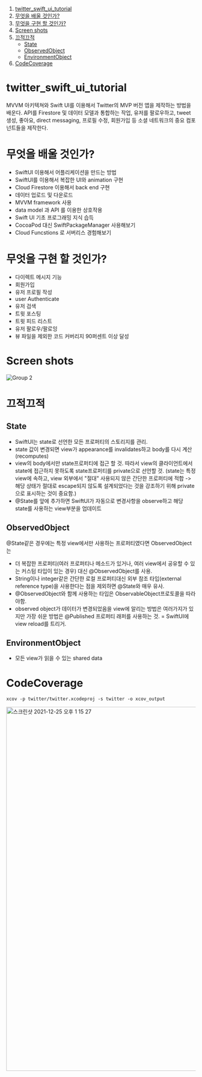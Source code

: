 1. [twitter_swift_ui_tutorial](#twitter_swift_ui_tutorial)
2. [무엇을 배울 것인가?](#무엇을_배울_것인가?)
3. [무엇을 구현 할 것인가?](#무엇을_구현_할_것인가?)
4. [Screen shots](#Screen_shots)
5. [끄적끄적](#끄적끄적)
   - [State](#State)
   - [ObservedObject](#ObservedObject)
   - [EnvironmentObject](#EnvironmentObject)
6. [CodeCoverage](#CodeCoverage)

# twitter_swift_ui_tutorial

MVVM 아키텍쳐와 Swift UI를 이용해서 Twitter의 MVP 버전 앱을 제작하는 방법을 배운다.
API를 Firestore 및 데이터 모델과 통합하는 작업, 유저를 팔로우하고, tweet 생성, 좋아요, direct messaging, 프로필 수정, 회원가입 등
소셜 네트워크의 중요 컴포넌트들을 제작한다.

# 무엇을 배울 것인가?

- SwiftUI 이용해서 어플리케이션을 만드는 방법
- SwiftUI를 이용해서 복잡한 UI와 animation 구현
- Cloud Firestore 이용해서 back end 구현
- 데이터 업로드 및 다운로드
- MVVM framework 사용
- data model 과 API 를 이용한 상호작용
- Swift UI 기초 프로그래밍 지식 습득
- CocoaPod 대신 SwiftPackageManager 사용해보기
- Cloud Funcstions 로 서버리스 경험해보기

# 무엇을 구현 할 것인가?

- 다이렉트 메시지 기능
- 회원가입
- 유저 프로필 작성
- user Authenticate
- 유저 검색
- 트윗 포스팅
- 트윗 피드 리스트
- 유저 팔로우/팔로잉
- 뷰 파일을 제외한 코드 커버리지 90퍼센트 이상 달성

# Screen shots

![Group 2](https://user-images.githubusercontent.com/34573243/147377302-ee2ad0b6-10eb-4d39-9f36-106767feccf0.png)


# 끄적끄적

## State

- SwiftUI는 state로 선언한 모든 프로퍼티의 스토리지를 관리.
- state 값이 변경되면 view가 appearance를 invalidates하고 body를 다시 계산(recomputes)
- view의 body에서만 state프로퍼티에 접근 할 것. 따라서 view의 클라이언트에서 state에 접근하지 못하도록 state프로퍼티를 private으로 선언할 것. (state는 특정 view에 속하고, view 외부에서 "절대" 사용되지 않은 간단한 프로퍼티에 적합 -> 해당 상태가 절대로 escape되지 않도록 설계되었다는 것을 강조하기 위해 private으로 표시하는 것이 중요함.)
- @State를 앞에 추가하면 SwiftUI가 자동으로 변경사항을 observe하고 해당 state를 사용하는 view부분을 업데이트

## ObservedObject

@State같은 경우에는 특정 view에서만 사용하는 프로퍼티였다면 ObservedObject는

- 더 복잡한 프로퍼티(여러 프로퍼티나 메소드가 있거나, 여러 view에서 공유할 수 있는 커스텀 타입이 있는 경우) 대신 @ObservedObject를 사용.
- String이나 integer같은 간단한 로컬 프로퍼티대신 외부 참조 타입(external reference type)을 사용한다는 점을 제외하면 @State와 매우 유사.
- @ObservedObject와 함께 사용하는 타입은 ObservableObject프로토콜을 따라야함.
- observed object가 데이터가 변경되었음을 view에 알리는 방법은 여러가지가 있지만 가장 쉬운 방법은 @Published 프로퍼티 래퍼를 사용하는 것. = SwiftUI에 view reload를 트리거.

## EnvironmentObject

- 모든 view가 읽을 수 있는 shared data

# CodeCoverage
```
xcov -p twitter/twitter.xcodeproj -s twitter -o xcov_output
```
<img width="966" alt="스크린샷 2021-12-25 오후 1 15 27" src="https://user-images.githubusercontent.com/34573243/147377239-b9e7a5b8-a8d3-4170-a922-6d4efc72a1a6.png">






